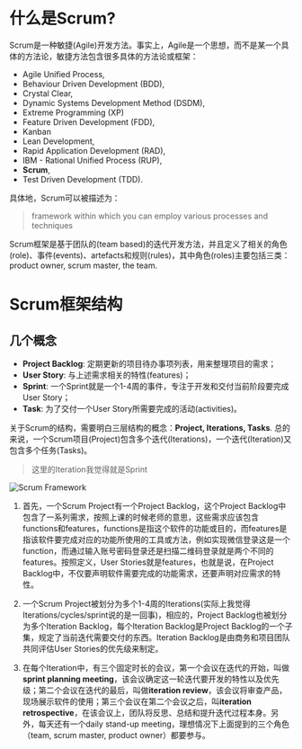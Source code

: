 # 什么是Scrum?

Scrum是一种敏捷(Agile)开发方法。事实上，Agile是一个思想，而不是某一个具体的方法论，敏捷方法包含很多具体的方法论或框架：

* Agile Unified Process,
* Behaviour Driven Development (BDD),
* Crystal Clear,
* Dynamic Systems Development Method (DSDM),
* Extreme Programming (XP)
* Feature Driven Development (FDD),
* Kanban
* Lean Development,
* Rapid Application Development (RAD),
* IBM - Rational Unified Process (RUP),
* **Scrum**,
* Test Driven Development (TDD).

具体地，Scrum可以被描述为：

> framework within which you can employ various processes and techniques

Scrum框架是基于团队的(team based)的迭代开发方法，并且定义了相关的角色(role)、事件(events)、artefacts和规则(rules)，其中角色(roles)主要包括三类：product owner, scrum master, the team.

# Scrum框架结构

## 几个概念

* **Project Backlog**: 定期更新的项目待办事项列表，用来整理项目的需求；
* **User Story**: 与上述需求相关的特性(features)；
* **Sprint**: 一个Sprint就是一个1-4周的事件，专注于开发和交付当前阶段要完成User Story；
* **Task**: 为了交付一个User Story所需要完成的活动(activities)。

关于Scrum的结构，需要明白三层结构的概念：**Project, Iterations, Tasks**. 总的来说，一个Scrum项目(Project)包含多个迭代(Iterations)，一个迭代(Iteration)又包含多个任务(Tasks)。

> 这里的Iteration我觉得就是Sprint

![Scrum Framework](https://github.com/txsun1997/XDU-SPM-Project/blob/master/Scrum.jpg)

1. 首先，一个Scrum Project有一个Project Backlog，这个Project Backlog中包含了一系列需求，按照上课的时候老师的意思，这些需求应该包含functions和features，functions是指这个软件的功能或目的，而features是指该软件要完成对应的功能所使用的工具或方法，例如实现微信登录这是一个function，而通过输入账号密码登录还是扫描二维码登录就是两个不同的features。按照定义，User Stories就是features，也就是说，在Project Backlog中，不仅要声明软件需要完成的功能需求，还要声明对应需求的特性。

2. 一个Scrum Project被划分为多个1-4周的Iterations(实际上我觉得Iterations/cycles/sprint说的是一回事)，相应的，Project Backlog也被划分为多个Iteration Backlog，每个Iteration Backlog是Project Backlog的一个子集，规定了当前迭代需要交付的东西。Iteration Backlog是由商务和项目团队共同评估User Stories的优先级来制定。

3. 在每个Iteration中，有三个固定时长的会议，第一个会议在迭代的开始，叫做**sprint planning meeting**，该会议确定这一轮迭代要开发的特性以及优先级；第二个会议在迭代的最后，叫做**iteration review**，该会议将审查产品，现场展示软件的使用；第三个会议在第二个会议之后，叫**iteration retrospective**，在该会议上，团队将反思、总结和提升迭代过程本身。另外，每天还有一个daily stand-up meeting，理想情况下上面提到的三个角色（team,  scrum master, product owner）都要参与。

